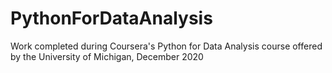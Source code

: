 # PythonForDataAnalysis

Work completed during Coursera's Python for Data Analysis course offered by the University of Michigan, December 2020
